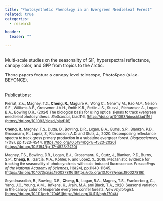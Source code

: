 ```yaml
---
title: "Photosynthetic Phenology in an Evergreen Needleleaf Forest"
related: true
categories:
  - research

header:
  teaser: ""

---
```

<br/>
Multi-scale studies on the seasonality of SIF, hyperspectral reflectance, canopy color, and GPP from tropics to the Arctic. 
          
These papers feature a canopy-level telescope, PhotoSpec (a.k.a. BEYONCE).

<br/>
Publications:

<sub> Pierrat, Z.A., Magney, T.S., **Cheng, R.**,  Maguire A., Wong C., Nehemy M., Rao M.P., Nelson S.E., Williams A.F., Grosvenor J.A.H., Smith K.R., Reblin J.S., Stutz J., Richardson A., Logan B.A., Bowling D.R., (2024) The biological basis for using optical signals to track evergreen needleleaf photosynthesis. <em>BioScience</em>, biad116, [https://doi.org/10.1093/biosci/biad116](https://doi.org/10.1093/biosci/biad116)</sub>
          
<sub> **Cheng, R.**, Magney, T.S., Dutta, D., Bowling, D.R., Logan, B.A., Burns, S.P., Blanken, P.D., Grossmann, K., Lopez, S., Richardson, A.D. and Stutz, J., 2020. Decomposing reflectance spectra to track gross primary production in a subalpine evergreen forest. <em>Biogeosciences</em>, 17(18), pp.4523-4544. [https://doi.org/10.5194/bg-17-4523-2020](https://doi.org/10.5194/bg-17-4523-2020)</sub>

<sub> Magney, T.S., Bowling, D.R., Logan, B.A., Grossmann, K., Stutz, J., Blanken, P.D., Burns, S.P., **Cheng, R.**, Garcia, M.A., Kӧhler, P. and Lopez, S., 2019. Mechanistic evidence for tracking the seasonality of photosynthesis with solar-induced fluorescence. <em>Proceedings of the National Academy of Sciences</em>, 116(24), pp.11640-11645. [https://doi.org/10.1073/pnas.1900278116](https://doi.org/10.1073/pnas.1900278116)</sub>

<sub> Seyednasrollah, B., Bowling, D.R., **Cheng, R.**, Logan, B.A., Magney, T.S., Frankenberg, C., Yang, J.C., Young, A.M., Hufkens, K., Arain, M.A. and Black, T.A., 2020. Seasonal variation in the canopy color of temperate evergreen conifer forests. <em>New Phytologist</em>. [https://doi.org/10.1111/nph.17046](https://doi.org/10.1111/nph.17046)</sub>


